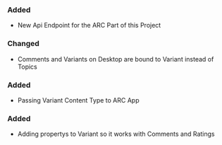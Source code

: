### Added
- New Api Endpoint for the ARC Part of this Project

### Changed 
- Comments and Variants on Desktop are bound to Variant instead of Topics

### Added
- Passing Variant Content Type to ARC App

### Added
- Adding propertys to Variant so it works with Comments and Ratings

